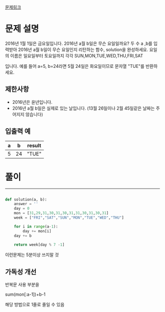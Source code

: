 [문제링크](https://school.programmers.co.kr/learn/courses/30/lessons/12901)

# 문제 설명

2016년 1월 1일은 금요일입니다. 2016년 a월 b일은 무슨 요일일까요? 두 수 a ,b를 입력받아 2016년 a월 b일이 무슨 요일인지 리턴하는 함수, solution을 완성하세요. 요일의 이름은 일요일부터 토요일까지 각각 SUN,MON,TUE,WED,THU,FRI,SAT

입니다. 예를 들어 a=5, b=24라면 5월 24일은 화요일이므로 문자열 "TUE"를 반환하세요.


**제한사항**
---------

 * 2016년은 윤년입니다.
 * 2016년 a월 b일은 실제로 있는 날입니다. (13월 26일이나 2월 45일같은 날짜는 주어지지 않습니다)


**입출력 예**
-------------

a	| b	| result
---|---|---
5	| 24	| "TUE"


# 풀이
---

```python

def solution(a, b):
    answer = ''
    day = 0
    mon = [31,29,31,30,31,30,31,31,30,31,30,31]
    week = ["FRI","SAT","SUN","MON","TUE","WED","THU"]

    for i in range(a-1):
        day += mon[i]
    day += b
    
    return week[day % 7 -1]
```
이런문제는 5분이상 쓰지말 것


가독성 개선
--------------
반복문 사용 부분을

sum(mon[:a-1])+b-1 

해당 방법으로 1줄로 줄일 수 있음





